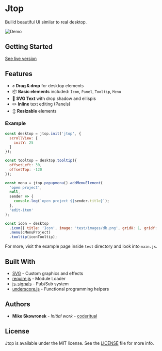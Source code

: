 # Jtop

Builld beautiful UI similar to real desktop.

![Demo](docs/hero.png)

## Getting Started

[See live version](http://coderitual.github.io/jtop/ "jtop")

## Features
- ✊ **Drag & drop** for desktop elements
- 📦 **Basic elements**  included: `Icon`, `Panel`, `Tooltip`, `Menu`
- 📝 **SVG Text** with drop shadow and ellispis
- ✏️ **Inline** text editing (Panels)
- ↕️ **Resizable** elements

### Example

```js
const desktop = jtop.init('jtop', {
  scrollView: {
    initY: 25
  }
});

const tooltop = desktop.tooltip({
  offsetLeft: 30,
  offsetTop: -120
});

const menu = jtop.popupmenu().addMenuElement(
  'open project',
  null,
  sender => {
    console.log(`open project ${sender.title}`);
  },
  'edit-item'
);

const icon = desktop
  .icon({ title: 'Icon', image: 'test/images/db.png', gridX: 1, gridY: 1 })
  .menu(cMenuProject)
  .tooltip(iconTooltip);

```

For more, visit the example page inside `test` directory and look into `main.js`.

## Built With

* [SVG](https://developer.mozilla.org/pl/docs/Web/SVG) - Custom graphics and effects
* [require.js](http://requirejs.org/) - Module Loader
* [js-signals](http://millermedeiros.github.io/js-signals/) - Pub/Sub system
* [underscore.js](https://underscorejs.org/) - Functional programming helpers

## Authors

* **Mike Skowronek** - *Initial work* - [coderitual](https://twitter.com/coderitual)

## License

Jtop is available under the MIT license. See the [LICENSE](LICENSE) file for more info.
